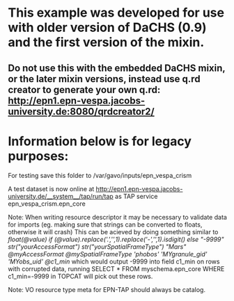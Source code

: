 # This example was developed for use with older version of DaCHS (0.9) and the first version of the mixin.
## Do not use this with the embedded DaCHS mixin, or the later mixin versions, instead use q.rd creator to generate your own q.rd: http://epn1.epn-vespa.jacobs-university.de:8080/qrdcreator2/


# Information below is for legacy purposes:

For testing save this folder to /var/gavo/inputs/epn_vespa_crism


A test dataset is now online at
http://epn1.epn-vespa.jacobs-university.de/__system__/tap/run/tap
as TAP service epn_vespa_crism.epn_core


Note:
When writing resource descriptor it may be necessary to validate data for imports 
(eg. making sure that strings can be converted to floats, otherwise it will crash)
This can be acieved by doing something similar to
                <make table="epn_core">
                        <rowmaker idmaps="*">
                                <map key="granule_uid" source="name" />
                                <var key="value" source="Minimum_latitude" />
                                <var key="c1_min">float(@value) if (@value).replace('.','',1).replace('-','',1).isdigit() else "-9999"</var>
                                <var key="myAccessFormat">str("yourAccessFormat")</var>
                                <var key="mySpatialFrameType">str("yourSpatialFrameType")</var>
                                <apply procDef="//epntap2#populate" name="fillepn">
                                        <bind name="target_name">"Mars"</bind>
                                        <bind name="access_format">@myAccessFormat</bind>
                                        <bind name="spatial_frame_type">@mySpatialFrameType</bind>
                                        <bind name="instrument_host_name">'phobos'</bind>
                                        <bind name="granule_gid">'MYgranule_gid'</bind>
                                        <bind name="obs_id">'MYobs_uid'</bind>
                                        <bind name="c1_min">@c1_min</bind>
                                </apply>
                        </rowmaker>
which would output -9999 into field c1_min on rows with corrupted data, running 
SELECT * FROM myschema.epn_core WHERE c1_min=-9999
in TOPCAT will pick out these rows.


Note: VO resource type meta for EPN-TAP should always be catalog.
